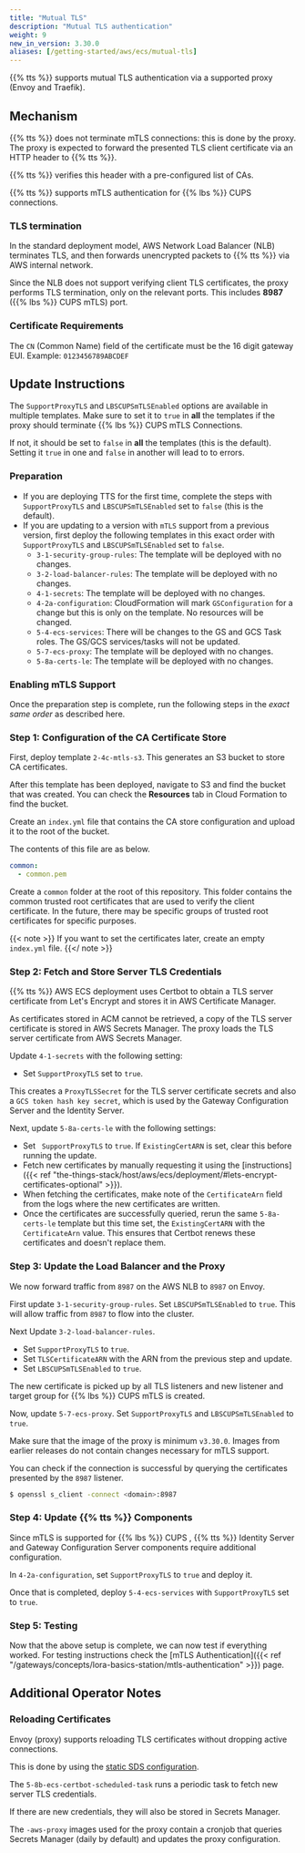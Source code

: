```yaml
---
title: "Mutual TLS"
description: "Mutual TLS authentication"
weight: 9
new_in_version: 3.30.0
aliases: [/getting-started/aws/ecs/mutual-tls]
---
```


{{% tts %}} supports mutual TLS authentication via a supported proxy (Envoy and Traefik).

<!--more-->

## Mechanism

{{% tts %}} does not terminate mTLS connections: this is done by the proxy. The proxy is expected to forward the presented TLS client certificate via an HTTP header to {{% tts %}}.

{{% tts %}} verifies this header with a pre-configured list of CAs.

{{% tts %}} supports mTLS authentication for {{% lbs %}} CUPS connections.

### TLS termination

In the standard deployment model, AWS Network Load Balancer (NLB) terminates TLS, and then forwards unencrypted packets to {{% tts %}} via AWS internal network.

Since the NLB does not support verifying client TLS certificates, the proxy performs TLS termination, only on the relevant ports. This includes **8987** ({{% lbs %}} CUPS mTLS) port.

### Certificate Requirements

The `CN` (Common Name) field of the certificate must be the 16 digit gateway EUI. Example: `0123456789ABCDEF`

## Update Instructions

The `SupportProxyTLS` and `LBSCUPSmTLSEnabled` options are available in multiple templates. Make sure to set it to `true` in **all** the templates if the proxy should terminate {{% lbs %}} CUPS mTLS Connections.

If not, it should be set to `false` in **all** the templates (this is the default). Setting it `true` in one and `false` in another will lead to to errors.

### Preparation

- If you are deploying TTS for the first time, complete the steps with `SupportProxyTLS` and `LBSCUPSmTLSEnabled` set to `false` (this is the default).
- If you are updating to a version with `mTLS` support from a previous version, first deploy the following templates in this exact order with `SupportProxyTLS` and `LBSCUPSmTLSEnabled` set to `false`.
  - `3-1-security-group-rules`: The template will be deployed with no changes.
  - `3-2-load-balancer-rules`: The template will be deployed with no changes.
  - `4-1-secrets`: The template will be deployed with no changes.
  - `4-2a-configuration`: CloudFormation will mark `GSConfiguration` for a change but this is only on the template. No resources will be changed.
  - `5-4-ecs-services`: There will be changes to the GS and GCS Task roles. The GS/GCS services/tasks will not be updated.
  - `5-7-ecs-proxy`: The template will be deployed with no changes.
  - `5-8a-certs-le`: The template will be deployed with no changes.

### Enabling mTLS Support

Once the preparation step is complete, run the following steps in the _exact same order_ as described here.

### Step 1: Configuration of the CA Certificate Store

First, deploy template `2-4c-mtls-s3`. This generates an S3 bucket to store CA certificates.

After this template has been deployed, navigate to S3 and find the bucket that was created. You can check the **Resources** tab in Cloud Formation to find the bucket.

Create an `index.yml` file that contains the CA store configuration and upload it to the root of the bucket.

The contents of this file are as below.

```yaml
common:
  - common.pem
```

Create a `common` folder at the root of this repository. This folder contains the common trusted root certificates that are used to verify the client certificate. In the future, there may be specific groups of trusted root certificates for specific purposes.

{{< note >}}
If you want to set the certificates later, create an empty `index.yml` file.
{{</ note >}}

### Step 2: Fetch and Store Server TLS Credentials

{{% tts %}} AWS ECS deployment uses Certbot to obtain a TLS server certificate from Let's Encrypt and stores it in AWS Certificate Manager.

As certificates stored in ACM cannot be retrieved, a copy of the TLS server certificate is stored in AWS Secrets Manager. The proxy loads the TLS server certificate from AWS Secrets Manager.

Update `4-1-secrets` with the following setting:

- Set `SupportProxyTLS` set to `true`.

This creates a `ProxyTLSSecret` for the TLS server certificate secrets and also a `GCS token hash key secret`, which is used by the Gateway Configuration Server and the Identity Server.

Next, update `5-8a-certs-le` with the following settings:

- Set ` SupportProxyTLS` to `true`. If `ExistingCertARN` is set, clear this before running the update.
- Fetch new certificates by manually requesting it using the [instructions]({{< ref "the-things-stack/host/aws/ecs/deployment/#lets-encrypt-certificates-optional" >}}).
- When fetching the certificates, make note of the `CertificateArn` field from the logs where the new certificates are written.
- Once the certificates are successfully queried, rerun the same `5-8a-certs-le` template but this time set, the `ExistingCertARN` with the `CertificateArn` value. This ensures that Certbot renews these certificates and doesn't replace them.

### Step 3: Update the Load Balancer and the Proxy

We now forward traffic from `8987` on the AWS NLB to `8987` on Envoy.

First update `3-1-security-group-rules`. Set `LBSCUPSmTLSEnabled` to `true`. This will allow traffic from `8987` to flow into the cluster.

Next Update `3-2-load-balancer-rules`.

- Set `SupportProxyTLS` to `true`.
- Set `TLSCertificateARN` with the ARN from the previous step and update.
- Set `LBSCUPSmTLSEnabled` to `true`.

The new certificate is picked up by all TLS listeners and new listener and target group for {{% lbs %}} CUPS mTLS is created.

Now, update `5-7-ecs-proxy`. Set `SupportProxyTLS` and `LBSCUPSmTLSEnabled` to `true`.

Make sure that the image of the proxy is minimum `v3.30.0`. Images from earlier releases do not contain changes necessary for mTLS support.

You can check if the connection is successful by querying the certificates presented by the `8987` listener.

```bash
$ openssl s_client -connect <domain>:8987
```

### Step 4: Update {{% tts %}} Components

Since mTLS is supported for {{% lbs %}} CUPS , {{% tts %}} Identity Server and Gateway Configuration Server components require additional configuration.

In `4-2a-configuration`, set `SupportProxyTLS` to `true` and deploy it.

Once that is completed, deploy `5-4-ecs-services` with `SupportProxyTLS` set to `true`.

### Step 5: Testing

Now that the above setup is complete, we can now test if everything worked. For testing instructions check the [mTLS Authentication]({{< ref "/gateways/concepts/lora-basics-station/mtls-authentication" >}}) page.

## Additional Operator Notes

### Reloading Certificates

Envoy (proxy) supports reloading TLS certificates without dropping active connections.

This is done by using the [static SDS configuration](https://www.envoyproxy.io/docs/envoy/latest/configuration/security/secret#example-three-certificate-rotation-for-xds-grpc-connection).

The `5-8b-ecs-certbot-scheduled-task` runs a periodic task to fetch new server TLS credentials.

If there are new credentials, they will also be stored in Secrets Manager.

The `-aws-proxy` images used for the proxy contain a cronjob that queries Secrets Manager (daily by default) and updates the proxy configuration.
